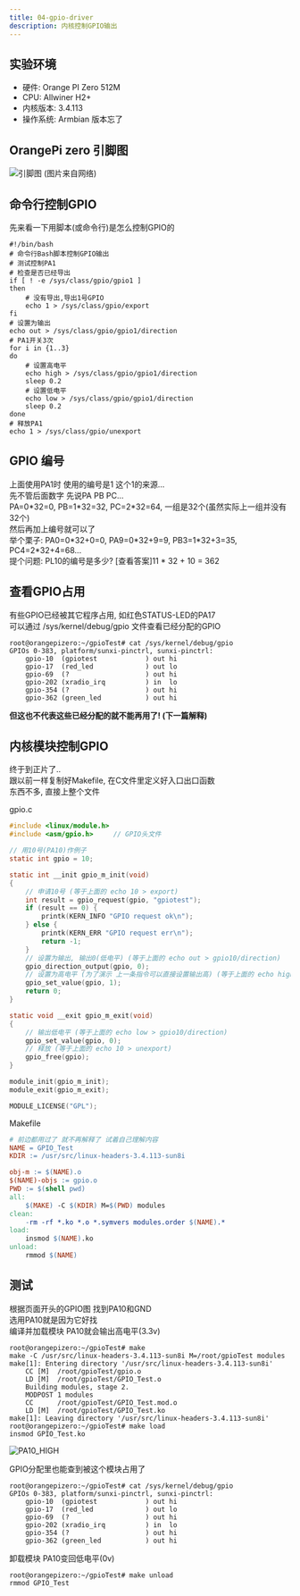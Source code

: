 ```yaml
---
title: 04-gpio-driver
description: 内核控制GPIO输出
---
```



## 实验环境

+ 硬件: Orange PI Zero 512M
+ CPU: Allwiner H2+
+ 内核版本: 3.4.113
+ 操作系统: Armbian 版本忘了

<md-divider></md-divider>


## OrangePi zero 引脚图

![引脚图](./v3_static/img/linuxdev/04-00-opi-gpio.jpg)
(图片来自网络)

<md-divider></md-divider>


## 命令行控制GPIO

先来看一下用脚本(或命令行)是怎么控制GPIO的
```shell
#!/bin/bash
# 命令行Bash脚本控制GPIO输出
# 测试控制PA1
# 检查是否已经导出
if [ ! -e /sys/class/gpio/gpio1 ]
then
    # 没有导出,导出1号GPIO
    echo 1 > /sys/class/gpio/export
fi
# 设置为输出
echo out > /sys/class/gpio/gpio1/direction
# PA1开关3次
for i in {1..3}
do
    # 设置高电平
    echo high > /sys/class/gpio/gpio1/direction
    sleep 0.2 
    # 设置低电平
    echo low > /sys/class/gpio/gpio1/direction
    sleep 0.2 
done
# 释放PA1
echo 1 > /sys/class/gpio/unexport
```

<md-divider></md-divider>


## GPIO 编号

上面使用PA1时 使用的编号是1 这个1的来源...<br>
先不管后面数字 先说PA PB PC...<br>
PA=0\*32=0, PB=1\*32=32, PC=2\*32=64, 一组是32个(虽然实际上一组并没有32个)<br>
然后再加上编号就可以了<br>
举个栗子: PA0=0\*32+0=0, PA9=0\*32+9=9, PB3=1\*32+3=35, PC4=2\*32+4=68...<br>
提个问题: PL10的编号是多少?
<span>[查看答案]<md-tooltip>11 * 32 + 10 = 362</md-tooltip></span>

<md-divider></md-divider>


## 查看GPIO占用

有些GPIO已经被其它程序占用, 如红色STATUS-LED的PA17<br>
可以通过 /sys/kernel/debug/gpio 文件查看已经分配的GPIO
```shell session
root@orangepizero:~/gpioTest# cat /sys/kernel/debug/gpio 
GPIOs 0-383, platform/sunxi-pinctrl, sunxi-pinctrl:
    gpio-10  (gpiotest            ) out hi
    gpio-17  (red_led             ) out lo
    gpio-69  (?                   ) out hi
    gpio-202 (xradio_irq          ) in  lo
    gpio-354 (?                   ) out hi
    gpio-362 (green_led           ) out hi
```

**但这也不代表这些已经分配的就不能再用了! (下一篇解释)**

<md-divider></md-divider>


## 内核模块控制GPIO

终于到正片了..<br>
跟以前一样复制好Makefile, 在C文件里定义好入口出口函数<br>
东西不多, 直接上整个文件

gpio.c
```c
#include <linux/module.h>
#include <asm/gpio.h>     // GPIO头文件

// 用10号(PA10)作例子
static int gpio = 10; 

static int __init gpio_m_init(void)
{
    // 申请10号 (等于上面的 echo 10 > export)
    int result = gpio_request(gpio, "gpiotest");
    if (result == 0) {
        printk(KERN_INFO "GPIO request ok\n");
    } else {
        printk(KERN_ERR "GPIO request err\n");
        return -1; 
    }   
    // 设置为输出, 输出0(低电平) (等于上面的 echo out > gpio10/direction)
    gpio_direction_output(gpio, 0); 
    // 设置为高电平 (为了演示 上一条指令可以直接设置输出高) (等于上面的 echo high > gpio10/direction)
    gpio_set_value(gpio, 1); 
    return 0;
}

static void __exit gpio_m_exit(void)
{
    // 输出低电平 (等于上面的 echo low > gpio10/direction)
    gpio_set_value(gpio, 0); 
    // 释放 (等于上面的 echo 10 > unexport)
    gpio_free(gpio);
}

module_init(gpio_m_init);
module_exit(gpio_m_exit);

MODULE_LICENSE("GPL");
```

Makefile
```makefile
# 前边都用过了 就不再解释了 试着自己理解内容
NAME = GPIO_Test
KDIR := /usr/src/linux-headers-3.4.113-sun8i

obj-m := $(NAME).o
$(NAME)-objs := gpio.o
PWD := $(shell pwd)
all:
    $(MAKE) -C $(KDIR) M=$(PWD) modules
clean: 
    -rm -rf *.ko *.o *.symvers modules.order $(NAME).*
load:
    insmod $(NAME).ko
unload:
    rmmod $(NAME)
```

<md-divider></md-divider>


## 测试

根据页面开头的GPIO图 找到PA10和GND<br>
选用PA10就是因为它好找<br>
编译并加载模块 PA10就会输出高电平(3.3v)

```shell session
root@orangepizero:~/gpioTest# make
make -C /usr/src/linux-headers-3.4.113-sun8i M=/root/gpioTest modules
make[1]: Entering directory '/usr/src/linux-headers-3.4.113-sun8i'
    CC [M]  /root/gpioTest/gpio.o
    LD [M]  /root/gpioTest/GPIO_Test.o
    Building modules, stage 2.
    MODPOST 1 modules
    CC      /root/gpioTest/GPIO_Test.mod.o
    LD [M]  /root/gpioTest/GPIO_Test.ko
make[1]: Leaving directory '/usr/src/linux-headers-3.4.113-sun8i'
root@orangepizero:~/gpioTest# make load
insmod GPIO_Test.ko
```

![PA10_HIGH](./v3_static/img/linuxdev/04-01-pa10-high.jpg)

GPIO分配里也能查到被这个模块占用了
```shell session
root@orangepizero:~/gpioTest# cat /sys/kernel/debug/gpio 
GPIOs 0-383, platform/sunxi-pinctrl, sunxi-pinctrl:
    gpio-10  (gpiotest            ) out hi
    gpio-17  (red_led             ) out lo
    gpio-69  (?                   ) out hi
    gpio-202 (xradio_irq          ) in  lo
    gpio-354 (?                   ) out hi
    gpio-362 (green_led           ) out hi
```

卸载模块 PA10变回低电平(0v)
```shell session
root@orangepizero:~/gpioTest# make unload
rmmod GPIO_Test
```
